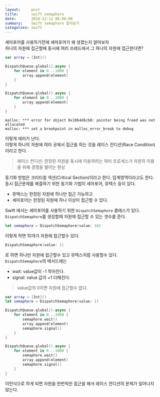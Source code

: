 ```yaml
---
layout:     post
title:      swift semaphore
date:       2018-12-12 08:00:00
summary:    Swift semaphore 알아보기
categories: swift
---
```


세마포어를 사용하기전에 세마포어가 왜 생겼는지 알아보자<br>
하나의 자원에 접근할때 동시에 여러 쓰레드에서 그 하나의 자원에 접근한다면?

```swift
var array = [Int]()

DispatchQueue.global().async {
    for element in 0...1000 {
        array.append(element)
    }
}

DispatchQueue.global().async {
    for element in 0...1000 {
        array.append(element)
    }
}
```

```
malloc: *** error for object 0x10b4d6cb0: pointer being freed was not allocated
malloc: *** set a breakpoint in malloc_error_break to debug
```

이렇게 에러가 난다.<br>
이렇게 하나의 자원에 여러 곳에서 접근을 하는 것을 레이스 컨디션(Race Condition)이라고 한다.

> 레이스 컨디션: 한정된 자원을 동시에 이용하려는 여러 프로세스가 자원의 이용을 위해 경쟁을 벌이는 현상

동기화 방법은 크리티컬 섹션(Critical Section)이라고 한다. 임계영역이라고도 한다.<br>
동시 접근문제를 해결하기 위한 동기화 기법이 세마포어, 뮤텍스 등이 있다.

- 뮤택스는 한정된 자원에 하나만 접근 가능하고
- 세마포어는 한정된 자원에 하나 이상이 접근할 수 있다.

Swift 에서는 세마포어를 사용하기 위한 `DispatchSemaphore` 클래스가 있다.<br>
`DispatchSemaphore`를 생성할때 자원에 접근할 수 있는 갯수를 준다.

```swift
let semaphore = DispatchSemaphore(value: 10)
```

이렇게 하면 10개가 자원에 접근할수 있다.

```swift
DispatchSemaphore(value: 1)
```

로 하면 하나만 자원에 접근할수 있고 뮤택스처럼 사용할수 있다.<br>
`DispatchSemaphore`의 메서드에는

- wait: value값이 -1 작아진다.
- signal: value 값이 +1 더해진다.

> value값의 0이면 자원에 접근할수 없다.

```swift
var array = [Int]()
let semaphore = DispatchSemaphore(value: 1)

DispatchQueue.global().async {
    for element in 0...1000 {
        semaphore.wait()
        array.append(element)
        semaphore.signal()
    }
}

DispatchQueue.global().async {
    for element in 0...1000 {
        semaphore.wait()
        array.append(element)
        semaphore.signal()
    }
}
```

이런식으로 하게 되면 자원을 한번씩만 접근을 해서 레이스 컨디션의 문제가 일어나지 않는다.
